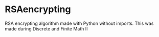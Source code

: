 # RSAencrypting
RSA encrypting algorithm made with Python without imports. This was made during Discrete and Finite Math II
